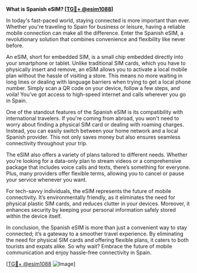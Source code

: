 **What is Spanish eSIM? [[TG💪+ @esim1088](https://t.me/s/esim1088)]**

In today's fast-paced world, staying connected is more important than ever. Whether you're traveling to Spain for business or leisure, having a reliable mobile connection can make all the difference. Enter the Spanish eSIM, a revolutionary solution that combines convenience and flexibility like never before.

An eSIM, short for embedded SIM, is a small chip embedded directly into your smartphone or tablet. Unlike traditional SIM cards, which you have to physically insert and remove, an eSIM allows you to activate a local mobile plan without the hassle of visiting a store. This means no more waiting in long lines or dealing with language barriers when trying to get a local phone number. Simply scan a QR code on your device, follow a few steps, and voila! You’ve got access to high-speed internet and calls wherever you go in Spain.

One of the standout features of the Spanish eSIM is its compatibility with international travelers. If you're coming from abroad, you won't need to worry about finding a physical SIM card or dealing with roaming charges. Instead, you can easily switch between your home network and a local Spanish provider. This not only saves money but also ensures seamless connectivity throughout your trip.

The eSIM also offers a variety of plans tailored to different needs. Whether you're looking for a data-only plan to stream videos or a comprehensive package that includes voice calls and texts, there’s something for everyone. Plus, many providers offer flexible terms, allowing you to cancel or pause your service whenever you want.

For tech-savvy individuals, the eSIM represents the future of mobile connectivity. It’s environmentally friendly, as it eliminates the need for physical plastic SIM cards, and reduces clutter in your devices. Moreover, it enhances security by keeping your personal information safely stored within the device itself.

In conclusion, the Spanish eSIM is more than just a convenient way to stay connected; it’s a gateway to a smoother travel experience. By eliminating the need for physical SIM cards and offering flexible plans, it caters to both tourists and expats alike. So why wait? Embrace the future of mobile communication and enjoy hassle-free connectivity in Spain. 

[[TG💪+ @esim1088](https://t.me/s/esim1088) ![Image](https://i.postimg.cc/Y0z9fWf4/image.png)]